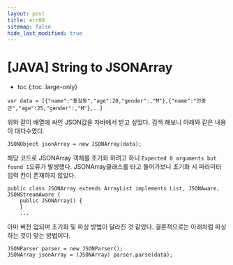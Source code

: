 ```yaml
---
layout: post
title: err08
sitemap: false
hide_last_modified: true
---
```

# [JAVA] String to JSONArray

* toc
{:toc .large-only}

```
var data = [{"name":"홍길동","age":20,"gender":,"M"},{"name":"안중근","age":25,"gender":,"M"},..]
```

위와 같이 배열에 싸인 JSON값을 자바에서 받고 싶었다.
검색 해보니 아래와 같은 내용이 대다수였다.

```
JSONObject jsonArray = new JSONArray(data);
```

해당 코드로 JSONArray 객체를 초기화 하려고 하니 `Expected 0 arguments but found 1`오류가 발생했다.
JSONArray클래스를 타고 들어가보니 초기화 시 파라미터 입력 칸이 존재하지 않았다.

```
public class JSONArray extends ArrayList implements List, JSONAware, JSONStreamAware {
    public JSONArray() {
    }
    ...
```

아마 버전 업되며 초기화 및 파싱 방법이 달라진 것 같았다.
결론적으로는 아래처럼 파싱 하는 것이 맞는 방법이다.

```
JSONParser parser = new JSONParser();
JSONArray jsonArray = (JSONArray) parser.parse(data);
```
